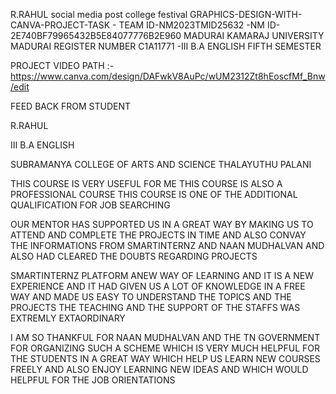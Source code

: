 R.RAHUL social media post college festival GRAPHICS-DESIGN-WITH-CANVA-PROJECT-TASK - TEAM ID-NM2023TMID25632 -NM ID-2E740BF79965432B5E84077776B2E960
MADURAI KAMARAJ UNIVERSITY MADURAI REGISTER NUMBER C1A11771 -III B.A ENGLISH FIFTH SEMESTER





                                    

PROJECT VIDEO PATH :-   https://www.canva.com/design/DAFwkV8AuPc/wUM2312Zt8hEoscfMf_Bnw/edit


FEED BACK  FROM STUDENT 

R.RAHUL

III B.A ENGLISH

SUBRAMANYA COLLEGE OF ARTS AND SCIENCE THALAYUTHU PALANI

THIS COURSE IS VERY USEFUL FOR ME THIS COURSE IS ALSO A PROFESSIONAL COURSE THIS COURSE IS ONE OF THE ADDITIONAL QUALIFICATION FOR JOB SEARCHING  

OUR MENTOR HAS SUPPORTED US IN A GREAT WAY BY MAKING US TO ATTEND AND COMPLETE THE PROJECTS IN TIME AND ALSO CONVAY THE INFORMATIONS FROM SMARTINTERNZ AND NAAN MUDHALVAN AND ALSO HAD CLEARED THE DOUBTS REGARDING PROJECTS

SMARTINTERNZ PLATFORM ANEW WAY OF LEARNING AND IT IS A NEW EXPERIENCE AND IT HAD GIVEN US A LOT OF KNOWLEDGE IN A FREE WAY AND MADE US EASY TO UNDERSTAND THE TOPICS AND THE PROJECTS THE TEACHING AND THE SUPPORT OF THE STAFFS WAS EXTREMLY EXTAORDINARY

I AM SO THANKFUL FOR NAAN MUDHALVAN AND THE TN GOVERNMENT FOR ORGANIZING SUCH A SCHEME WHICH IS VERY MUCH HELPFUL FOR THE STUDENTS IN A GREAT WAY WHICH HELP US LEARN NEW COURSES FREELY AND ALSO ENJOY LEARNING NEW IDEAS AND WHICH WOULD HELPFUL FOR THE JOB ORIENTATIONS 
